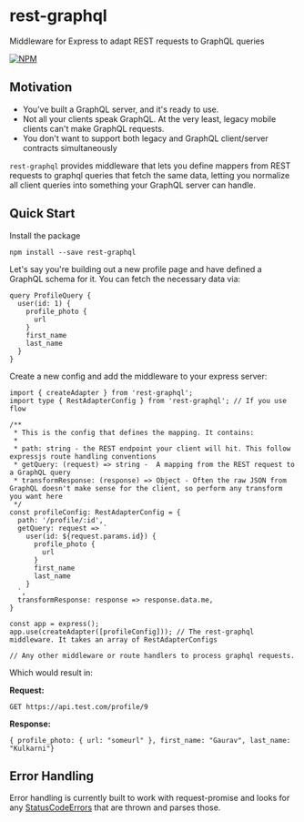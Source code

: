 # rest-graphql
Middleware for Express to adapt REST requests to GraphQL queries

[![NPM](https://nodei.co/npm/rest-graphql.png?downloads=true&downloadRank=true&stars=true)](https://nodei.co/npm/rest-graphql/)

## Motivation
- You've built a GraphQL server, and it's ready to use. 
- Not all your clients speak GraphQL. At the very least, legacy mobile clients can't make GraphQL requests. 
- You don't want to support both legacy and GraphQL client/server contracts simultaneously

`rest-graphql` provides middleware that lets you define mappers from REST requests to graphql queries that fetch the same data, letting you normalize all client queries into something your GraphQL server can handle.

## Quick Start
Install the package

`npm install --save rest-graphql`

Let's say you're building out a new profile page and have defined a GraphQL schema for it. You can fetch the necessary data via:
```
query ProfileQuery {
  user(id: 1) {
    profile_photo {
      url
    }
    first_name
    last_name
  }
}
```

Create a new config and add the middleware to your express server:
```
import { createAdapter } from 'rest-graphql';
import type { RestAdapterConfig } from 'rest-graphql'; // If you use flow

/**
 * This is the config that defines the mapping. It contains:
 *
 * path: string - the REST endpoint your client will hit. This follow expressjs route handling conventions
 * getQuery: (request) => string -  A mapping from the REST request to a GraphQL query
 * transformResponse: (response) => Object - Often the raw JSON from GraphQL doesn't make sense for the client, so perform any transform you want here
 */
const profileConfig: RestAdapterConfig = {
  path: '/profile/:id',
  getQuery: request => `
    user(id: ${request.params.id}) {
      profile_photo {
        url
      }
      first_name
      last_name
    }
  `,
  transformResponse: response => response.data.me,
}

const app = express();
app.use(createAdapter([profileConfig])); // The rest-graphql middleware. It takes an array of RestAdapterConfigs

// Any other middleware or route handlers to process graphql requests.
```

Which would result in:

**Request:**
```
GET https://api.test.com/profile/9
```

**Response:** 
```
{ profile_photo: { url: "someurl" }, first_name: "Gaurav", last_name: "Kulkarni"}
```

## Error Handling

Error handling is currently built to work with request-promise and looks for any [StatusCodeErrors](https://github.com/request/promise-core/blob/master/lib/errors.js#L22) that are thrown and parses those.
